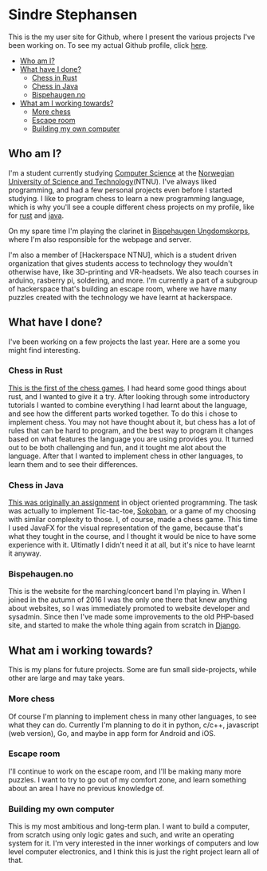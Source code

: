 # Sindre Stephansen
This is the my user site for Github, where I present the various projects I've been working on.
To see my actual Github profile, click [here][github].

[github]: https://github.com/kalkins


* [Who am I?](#who-am-i)
* [What have I done?](#what-have-i-done)
    * [Chess in Rust](#chess-in-rust)
    * [Chess in Java](#chess-in-java)
    * [Bispehaugen.no](#bispehaugen.no)
* [What am I working towards?](#what-am-i-working-towards)
    * [More chess](#more-chess)
    * [Escape room](#escape-room)
    * [Building my own computer](#my-own-computer)


## Who am I?
I'm a student currently studying [Computer Science][] at the [Norwegian University of Science and Technology][ntnu](NTNU).
I've always liked programming, and had a few personal projects even before I started studying. I like to program chess
to learn a new programming language, which is why you'll see a couple different chess projects on my profile, like for
[rust][] and [java][].

On my spare time I'm playing the clarinet in [Bispehaugen Ungdomskorps][buk], where I'm also responsible for the webpage
and server.

I'm also a member of [Hackerspace NTNU], which is a student driven organization that gives students access to technology they
wouldn't otherwise have, like 3D-printing and VR-headsets. We also teach courses in arduino, rasberry pi, soldering, and more.
I'm currently a part of a subgroup of hackerspace that's building an escape room, where we have many puzzles created with the
technology we have learnt at hackerspace.

[ntnu]: http://www.ntnu.no
[computer science]: http://www.ntnu.edu/studies/mtdt
[rust]: https://www.github.com/kalkins/rust_chess
[java]: https://www.github.com/kalkins/java_chess
[buk]: https://bispehaugen.no


## What have I done?
I've been working on a few projects the last year. Here are a some you might find interesting.

### Chess in Rust
[This is the first of the chess games](rust). I had heard some good things about rust, and I wanted to give it a try.
After looking through some introductory tutorials I wanted to combine everything I had learnt about the language, and
see how the different parts worked together. To do this i chose to implement chess. You may not have thought about it,
but chess has a lot of rules that can be hard to program, and the best way to program it changes based on what features
the language you are using provides you. It turned out to be both challenging and fun, and it tought me alot about the
language. After that I wanted to implement chess in other languages, to learn them and to see their differences.

### Chess in Java
[This was originally an assignment](java) in object oriented programming. The task was actually to implement Tic-tac-toe,
[Sokoban][], or a game of my choosing with similar complexity to those. I, of course, made a chess game. This time I used
JavaFX for the visual representation of the game, because that's what they tought in the course, and I thought it would be
nice to have some experience with it. Ultimatly I didn't need it at all, but it's nice to have learnt it anyway.

[sokoban]: https://en.wikipedia.org/wiki/Sokoban

### Bispehaugen.no
This is the website for the marching/concert band I'm playing in. When I joined in the autumn of 2016 I was the only one
there that knew anything about websites, so I was immediately promoted to website developer and sysadmin. Since then I've
made some improvements to the old PHP-based site, and started to make the whole thing again from scratch in [Django][].

[django]: https://www.djangoproject.com


## What am i working towards?
This is my plans for future projects. Some are fun small side-projects, while other are large and may take years.

### More chess
Of course I'm planning to implement chess in many other languages, to see what they can do.
Currently I'm planning to do it in python, c/c++, javascript (web version), Go, and maybe in app form for Android and iOS.

### Escape room
I'll continue to work on the escape room, and I'll be making many more puzzles. I want to try to go out of my comfort zone,
and learn something about an area I have no previous knowledge of.

### Building my own computer
This is my most ambitious and long-term plan. I want to build a computer, from scratch using only logic gates and such, and
write an operating system for it. I'm very interested in the inner workings of computers and low level computer electronics,
and I think this is just the right project learn all of that.
